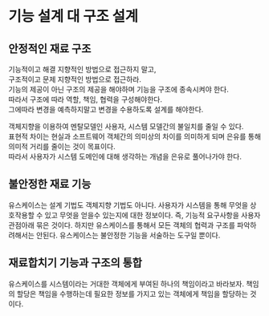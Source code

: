 # 기능 설계 대 구조 설계  

## 안정적인 재료 구조
기능적이고 해결 지향적인 방법으로 접근하지 말고,  
구조적이고 문제 지향적인 방법으로 접근하라.  
기능의 제공이 아닌 구조의 제공을 해야하며 기능을 구조에 종속시켜야 한다.  
따라서 구조에 따라 역할, 책임, 협력을 구성해야한다.   
그에따라 변경을 예측하지말고 변경을 수용하도록 설계를 해야한다.  
  
객체지향을 이용하여 멘탈모델인 사용자, 시스템 모델간의 불일치를 줄일 수 있다.  
표현적 차이는 현실과 소프트웨어 객체간의 의미상의 차이를 의미하게 되며 은유를 통해 의미적 거리를 줄이는 것이 목표이다.  
따라서 사용자가 시스템 도메인에 대해 생각하는 개념을 은유로 풀어나가야 한다.  
  
## 불안정한 재료 기능
유스케이스는 설계 기법도 객체지향 기법도 아니다. 
사용자가 시스템을 통해 무엇을 상호작용할 수 있고 무엇을 얻을수 있는지에 대한 정보이다.
즉, 기능적 요구사항을 사용자 관점아래 묶은 것이다.
하지만 유스케이스를 통해서 모든 객체의 협력과 구조를 파악하려해서는 안된다.
유스케이스는 불안정한 기능을 서술하는 도구일 뿐이다.

## 재료합치기 기능과 구조의 통합
유스케이스를 시스템이라는 거대한 객체에게 부여된 하나의 책임이라고 바라보자.
책임의 할당은 책임을 수행하는데 필요한 정보를 가지고 있는 객체에게 책임을 할당하는 것이다.
